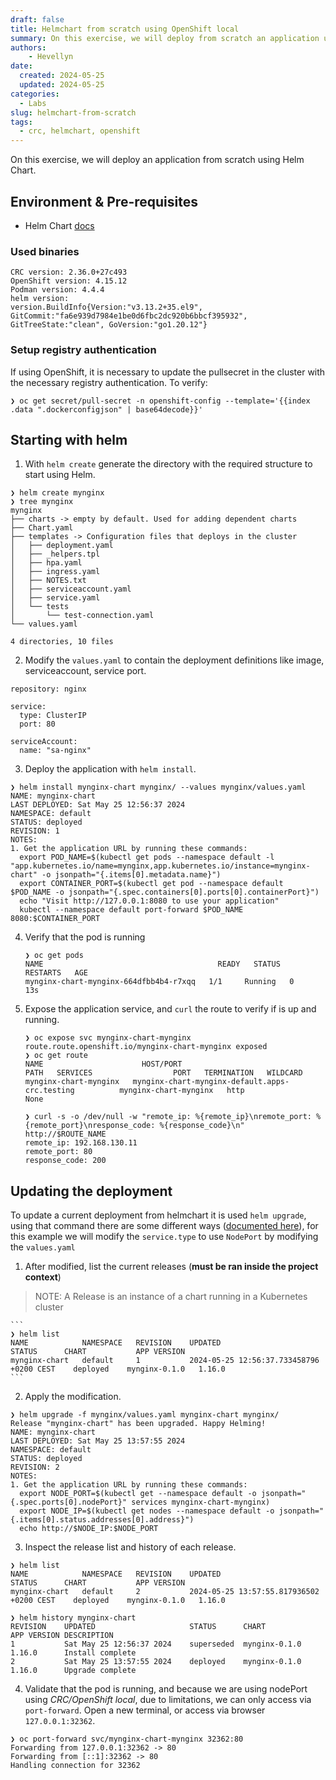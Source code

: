 ```yaml
---
draft: false
title: Helmchart from scratch using OpenShift local
summary: On this exercise, we will deploy from scratch an application using Helm Chart.
authors:
    - Hevellyn
date:
  created: 2024-05-25
  updated: 2024-05-25
categories:
  - Labs
slug: helmchart-from-scratch
tags:
  - crc, helmchart, openshift
---
```

On this exercise, we will deploy an application from scratch using Helm Chart.
<!-- more -->

## Environment & Pre-requisites

- Helm Chart [docs](https://helm.sh/docs/)

### Used binaries
```
CRC version: 2.36.0+27c493
OpenShift version: 4.15.12
Podman version: 4.4.4
helm version:
version.BuildInfo{Version:"v3.13.2+35.el9", GitCommit:"fa6e939d7984e1be0d6fbc2dc920b6bbcf395932", GitTreeState:"clean", GoVersion:"go1.20.12"}
```

### Setup registry authentication 
If using OpenShift, it is necessary to update the pullsecret in the cluster with the necessary registry authentication.
To verify:
```
❯ oc get secret/pull-secret -n openshift-config --template='{{index .data ".dockerconfigjson" | base64decode}}'
```

##  Starting with helm

1. With `helm create` generate the directory with the required structure to start using Helm.
```
❯ helm create mynginx
❯ tree mynginx
mynginx
├── charts -> empty by default. Used for adding dependent charts
├── Chart.yaml
├── templates -> Configuration files that deploys in the cluster
│   ├── deployment.yaml
│   ├── _helpers.tpl
│   ├── hpa.yaml
│   ├── ingress.yaml
│   ├── NOTES.txt
│   ├── serviceaccount.yaml
│   ├── service.yaml
│   └── tests
│       └── test-connection.yaml
└── values.yaml

4 directories, 10 files
``` 

2. Modify the `values.yaml` to contain the deployment definitions like image, serviceaccount, service port.
```
repository: nginx

service:
  type: ClusterIP
  port: 80

serviceAccount:
  name: "sa-nginx"
```

3. Deploy the application with `helm install`.
```
❯ helm install mynginx-chart mynginx/ --values mynginx/values.yaml
NAME: mynginx-chart
LAST DEPLOYED: Sat May 25 12:56:37 2024
NAMESPACE: default
STATUS: deployed
REVISION: 1
NOTES:
1. Get the application URL by running these commands:
  export POD_NAME=$(kubectl get pods --namespace default -l "app.kubernetes.io/name=mynginx,app.kubernetes.io/instance=mynginx-chart" -o jsonpath="{.items[0].metadata.name}")
  export CONTAINER_PORT=$(kubectl get pod --namespace default $POD_NAME -o jsonpath="{.spec.containers[0].ports[0].containerPort}")
  echo "Visit http://127.0.0.1:8080 to use your application"
  kubectl --namespace default port-forward $POD_NAME 8080:$CONTAINER_PORT
```

4. Verify that the pod is running 
    ```
    ❯ oc get pods
    NAME                                       READY   STATUS    RESTARTS   AGE
    mynginx-chart-mynginx-664dfbb4b4-r7xqq   1/1     Running   0          13s
    ```

5. Expose the application service, and `curl` the route to verify if is up and running.
    ```
    ❯ oc expose svc mynginx-chart-mynginx
    route.route.openshift.io/mynginx-chart-mynginx exposed
    ❯ oc get route
    NAME                      HOST/PORT                                          PATH   SERVICES                  PORT   TERMINATION   WILDCARD
    mynginx-chart-mynginx   mynginx-chart-mynginx-default.apps-crc.testing          mynginx-chart-mynginx   http                 None

    ❯ curl -s -o /dev/null -w "remote_ip: %{remote_ip}\nremote_port: %{remote_port}\nresponse_code: %{response_code}\n" http://$ROUTE_NAME
    remote_ip: 192.168.130.11
    remote_port: 80
    response_code: 200
    ```

## Updating the deployment
To update a current deployment from helmchart it is used `helm upgrade`, using that command there are some different ways ([documented here](#)), for this example we will modify the `service.type` to use `NodePort` by modifying the `values.yaml`


1. After modified, list the current releases (**must be ran inside the project context**)
> NOTE: A Release is an instance of a chart running in a Kubernetes cluster

    ```
    ❯ helm list
    NAME         	NAMESPACE	REVISION	UPDATED                                 	STATUS  	CHART          	APP VERSION
    mynginx-chart	default  	1       	2024-05-25 12:56:37.733458796 +0200 CEST	deployed	mynginx-0.1.0	1.16.0 
    ```

2. Apply the modification.
```
❯ helm upgrade -f mynginx/values.yaml mynginx-chart mynginx/
Release "mynginx-chart" has been upgraded. Happy Helming!
NAME: mynginx-chart
LAST DEPLOYED: Sat May 25 13:57:55 2024
NAMESPACE: default
STATUS: deployed
REVISION: 2
NOTES:
1. Get the application URL by running these commands:
  export NODE_PORT=$(kubectl get --namespace default -o jsonpath="{.spec.ports[0].nodePort}" services mynginx-chart-mynginx)
  export NODE_IP=$(kubectl get nodes --namespace default -o jsonpath="{.items[0].status.addresses[0].address}")
  echo http://$NODE_IP:$NODE_PORT
```

3. Inspect the release list and history of each release.
```
❯ helm list
NAME         	NAMESPACE	REVISION	UPDATED                                 	STATUS  	CHART          	APP VERSION
mynginx-chart	default  	2       	2024-05-25 13:57:55.817936502 +0200 CEST	deployed	mynginx-0.1.0	1.16.0 

❯ helm history mynginx-chart
REVISION	UPDATED                 	STATUS    	CHART          	APP VERSION	DESCRIPTION     
1       	Sat May 25 12:56:37 2024	superseded	mynginx-0.1.0	1.16.0     	Install complete
2       	Sat May 25 13:57:55 2024	deployed  	mynginx-0.1.0	1.16.0     	Upgrade complete
```

4. Validate that the pod is running, and because we are using nodePort using *CRC/OpenShift local*, due to limitations, we can only access via `port-forward`. Open a new terminal, or access via browser `127.0.0.1:32362`.
```
❯ oc port-forward svc/mynginx-chart-mynginx 32362:80
Forwarding from 127.0.0.1:32362 -> 80
Forwarding from [::1]:32362 -> 80
Handling connection for 32362
```